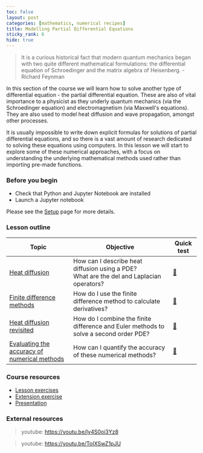```yaml
---
toc: false
layout: post
categories: [mathematics, numerical recipes]
title: Modelling Partial Differential Equations
sticky_rank: 6  
hide: true
---
```


> It is a curious historical fact that modern quantum mechanics began with two quite different mathematical formulations: the differential equation of Schroedinger and the matrix algebra of Heisenberg. - Richard Feynman

In this section of the course we will learn how to solve another type of differential equation - the partial differential equation. These are also of vital importance to a physicist as they underly quantum mechanics (via the Schroedinger equation) and electromagnetism (via Maxwell's equations). They are also used to model heat diffusion and wave propagation, amongst other processes.

It is usually impossible to write down explicit formulas for solutions of partial differential equations, and so there is a vast amount of research dedicated to solving these equations using computers. In this lesson we will start to explore some of these numerical approaches, with a focus on understanding the underlying mathematical methods used rather than importing pre-made functions.

### Before you begin

- Check that Python and Jupyter Notebook are installed
- Launch a Jupyter notebook 

Please see the [Setup](https://nu-cem.github.io/CompPhys/2021/08/02/Setup) page for more details.

### Lesson outline

| Topic | Objective | Quick test |
|-------|-----------|-----------|
|[Heat diffusion](https://nu-cem.github.io/CompPhys/2021/08/02/Heat-Diffusion)| How can I describe heat diffusion using a PDE? <br/> What are the del and Laplacian operators?| [🍫](https://nu-cem.github.io/CompPhys/2021/08/02/Heat-Diffusion-Qs.html)|
|[Finite difference methods](https://nu-cem.github.io/CompPhys/2021/08/02/Finite-Difference)| How do I use the finite difference method to calculate derivatives? | [:evergreen_tree:](https://nu-cem.github.io/CompPhys/2021/08/02/Finite-Difference-Qs.html)|
|[Heat diffusion revisited](https://nu-cem.github.io/CompPhys/2021/08/02/Heat-Diffusion-Revisited)| How do I combine the finite difference and Euler methods to solve a second order PDE? | [:chestnut:](https://nu-cem.github.io/CompPhys/2021/08/02/Heat-Diffusion-Revisited-Qs.html)|
|[Evaluating the accuracy of numerical methods](https://nu-cem.github.io/CompPhys/2021/08/02/Evaluating-Accuracy) | How can I quantify the accuracy of these numerical methods? | [:wrench:](https://nu-cem.github.io/CompPhys/2021/08/02/Evaluating-Accuracy-Qs.html)|

### Course resources

- [Lesson exercises](https://nu-cem.github.io/CompPhys/2021/08/02/PDE_exercises)
- [Extension exercise](https://nu-cem.github.io/CompPhys/2021/08/02/PDE_extension)
- [Presentation](https://nu-cem.github.io/CompPhys/slides/PDE_slides)

### External resources

> youtube: https://youtu.be/ly4S0oi3Yz8  

> youtube: https://youtu.be/ToIXSwZ1pJU
